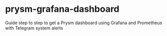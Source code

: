 # prysm-grafana-dashboard
Guide step to step to get a Prysm dashboard using Grafana and Prometheus with Telegram system alerts
